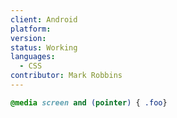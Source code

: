```yaml
---
client: Android
platform:
version:
status: Working
languages:
  - CSS
contributor: Mark Robbins
---
```


```css
@media screen and (pointer) { .foo}
```
